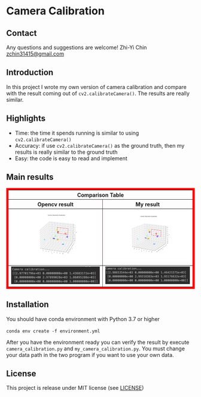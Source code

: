 # Camera Calibration

## Contact

Any questions and suggestions are welcome!
Zhi-Yi Chin zchin31415@gmail.com

## Introduction

In this project I wrote my own version of camera calibration and compare with the result coming out of `cv2.calibrateCamera()`. The results are really similar.

## Highlights

* Time: the time it spends running is similar to using `cv2.calibrateCamera()`
* Accuracy: if use `cv2.calibrateCamera()` as the ground truth, then my results is really similar to the ground truth
* Easy: the code is easy to read and implement

## Main results
<table border="5" bordercolor="red" align="center">
    <tr>
        <th colspan="2">Comparison Table</th> 
    </tr>
    <tr>
        <th>Opencv result</th>
        <th>My result</th>
    </tr>
    <tr>
        <td><img src="./results/sample_result.png"</td>
        <td><img src="./results/my_result.png" alt=""</img></td>
    </tr>
    <tr>
        <td><img src="./results/sample_intrinsic.png"</td>
        <td><img src="./results/my_intrinsic.png"</td>
    </tr>
</table>

## Installation

You should have conda environment with Python 3.7 or higher

`conda env create -f environment.yml`

After you have the environment ready you can verify the result by execute `camera_calibration.py` and `my_camera_calibration.py`. You must change your data path in the two program if you want to use your own data.

## License

This project is release under MIT license (see [LICENSE](../LICENSE))

